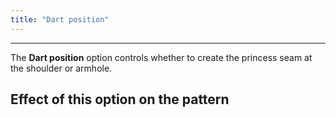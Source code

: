 ```yaml
---
title: "Dart position"
---
```


---

The **Dart position** option controls whether to create the princess seam at the shoulder or armhole.

## Effect of this option on the pattern
